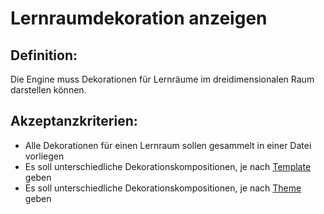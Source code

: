 # Lernraumdekoration anzeigen


## Definition:

Die Engine muss Dekorationen für Lernräume im dreidimensionalen Raum darstellen können.

## Akzeptanzkriterien:

- Alle Dekorationen für einen Lernraum sollen gesammelt in einer Datei vorliegen
- Es soll unterschiedliche Dekorationskompositionen, je nach [Template](Lernraum-Template-GE.md) geben
- Es soll unterschiedliche Dekorationskompositionen, je nach [Theme](Theme-GE.md) geben